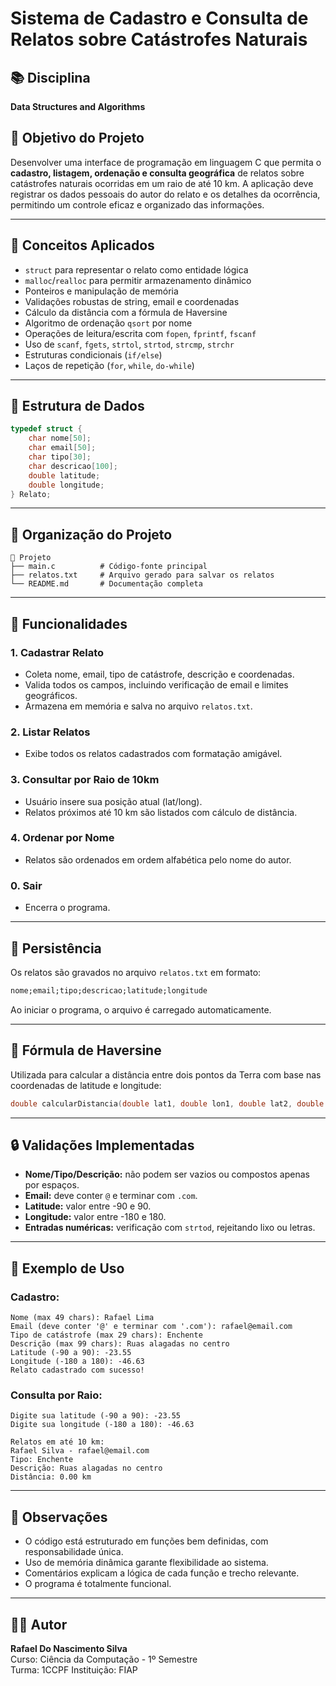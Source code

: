 # Sistema de Cadastro e Consulta de Relatos sobre Catástrofes Naturais

## 📚 Disciplina
**Data Structures and Algorithms**

## 🎯 Objetivo do Projeto

Desenvolver uma interface de programação em linguagem C que permita o **cadastro, listagem, ordenação e consulta geográfica** de relatos sobre catástrofes naturais ocorridas em um raio de até 10 km. A aplicação deve registrar os dados pessoais do autor do relato e os detalhes da ocorrência, permitindo um controle eficaz e organizado das informações.

---

## 🧠 Conceitos Aplicados

- `struct` para representar o relato como entidade lógica
- `malloc`/`realloc` para permitir armazenamento dinâmico
- Ponteiros e manipulação de memória
- Validações robustas de string, email e coordenadas
- Cálculo da distância com a fórmula de Haversine
- Algoritmo de ordenação `qsort` por nome
- Operações de leitura/escrita com `fopen`, `fprintf`, `fscanf`
- Uso de `scanf`, `fgets`, `strtol`, `strtod`, `strcmp`, `strchr`
- Estruturas condicionais (`if/else`)
- Laços de repetição (`for`, `while`, `do-while`)

---

## 🧾 Estrutura de Dados

```c
typedef struct {
    char nome[50];
    char email[50];
    char tipo[30];
    char descricao[100];
    double latitude;
    double longitude;
} Relato;
```

---

## 🧱 Organização do Projeto

```
📁 Projeto
├── main.c          # Código-fonte principal
├── relatos.txt     # Arquivo gerado para salvar os relatos
└── README.md       # Documentação completa
```

---

## 🧪 Funcionalidades

### 1. Cadastrar Relato
- Coleta nome, email, tipo de catástrofe, descrição e coordenadas.
- Valida todos os campos, incluindo verificação de email e limites geográficos.
- Armazena em memória e salva no arquivo `relatos.txt`.

### 2. Listar Relatos
- Exibe todos os relatos cadastrados com formatação amigável.

### 3. Consultar por Raio de 10km
- Usuário insere sua posição atual (lat/long).
- Relatos próximos até 10 km são listados com cálculo de distância.

### 4. Ordenar por Nome
- Relatos são ordenados em ordem alfabética pelo nome do autor.

### 0. Sair
- Encerra o programa.

---

## 💾 Persistência

Os relatos são gravados no arquivo `relatos.txt` em formato:

```txt
nome;email;tipo;descricao;latitude;longitude
```

Ao iniciar o programa, o arquivo é carregado automaticamente.

---

## 🧮 Fórmula de Haversine

Utilizada para calcular a distância entre dois pontos da Terra com base nas coordenadas de latitude e longitude:

```c
double calcularDistancia(double lat1, double lon1, double lat2, double lon2);
```

---

## 🔒 Validações Implementadas

- **Nome/Tipo/Descrição:** não podem ser vazios ou compostos apenas por espaços.
- **Email:** deve conter `@` e terminar com `.com`.
- **Latitude:** valor entre -90 e 90.
- **Longitude:** valor entre -180 e 180.
- **Entradas numéricas:** verificação com `strtod`, rejeitando lixo ou letras.

---

## 📎 Exemplo de Uso

### Cadastro:

```
Nome (max 49 chars): Rafael Lima
Email (deve conter '@' e terminar com '.com'): rafael@email.com
Tipo de catástrofe (max 29 chars): Enchente
Descrição (max 99 chars): Ruas alagadas no centro
Latitude (-90 a 90): -23.55
Longitude (-180 a 180): -46.63
Relato cadastrado com sucesso!
```

### Consulta por Raio:

```
Digite sua latitude (-90 a 90): -23.55
Digite sua longitude (-180 a 180): -46.63

Relatos em até 10 km:
Rafael Silva - rafael@email.com
Tipo: Enchente
Descrição: Ruas alagadas no centro
Distância: 0.00 km
```

---

## 📌 Observações

- O código está estruturado em funções bem definidas, com responsabilidade única.
- Uso de memória dinâmica garante flexibilidade ao sistema.
- Comentários explicam a lógica de cada função e trecho relevante.
- O programa é totalmente funcional.

---

## 👨‍💻 Autor

**Rafael Do Nascimento Silva**  
Curso: Ciência da Computação - 1º Semestre  
Turma: 1CCPF
Instituição: FIAP
